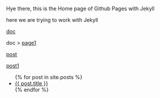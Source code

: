 Hye there, this is the Home page of Github Pages with Jekyll

here we are trying to work with Jekyll

[doc](./doc)

doc > [page1](./doc/page1)

[post](./_post)

[post1](./_post/2022-12-09-noel.md)

<ul>
  {% for post in site.posts %}
    <li>
      <a href="{{ post.url }}">{{ post.title }}</a>
    </li>
  {% endfor %}
</ul>
